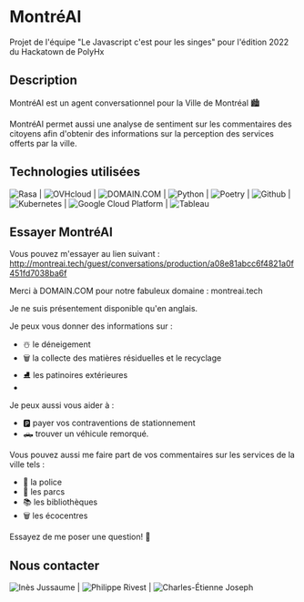 # MontréAI
Projet de l'équipe "Le Javascript c'est pour les singes" pour l'édition 2022 du Hackatown de PolyHx

## Description
MontréAI est un agent conversationnel pour la Ville de Montréal 🏙️

MontréAI permet aussi une analyse de sentiment sur les commentaires des citoyens afin d'obtenir des informations sur la perception des services offerts par la ville.

## Technologies utilisées
![Rasa](https://rasa.com) |
![OVHcloud](https://www.ovhcloud.com/fr-ca/) |
![DOMAIN.COM](https://www.domain.com) |
![Python](https://www.python.org) |
![Poetry](https://python-poetry.org) |
![Github](https://github.com) |
![Kubernetes](https://kubernetes.io/fr/) |
![Google Cloud Platform](https://cloud.google.com) |
![Tableau](https://www.tableau.com)

## Essayer MontréAI
Vous pouvez m'essayer au lien suivant : http://montreai.tech/guest/conversations/production/a08e81abcc6f4821a0f451fd7038ba6f

Merci à DOMAIN.COM pour notre fabuleux domaine : montreai.tech

Je ne suis présentement disponible qu'en anglais.

Je peux vous donner des informations sur :
- ☃️ le déneigement
- 🗑️ la collecte des matières résiduelles et le recyclage
- ⛸️ les patinoires extérieures
- 
Je peux aussi vous aider à :
- 🅿️ payer vos contraventions de stationnement
- 🛻 trouver un véhicule remorqué.

Vous pouvez aussi me faire part de vos commentaires sur les services de la ville tels :
- 👮 la police
- 🌳 les parcs
- ‍📚 les bibliothèques
- 🗑 les écocentres

Essayez de me poser une question! 🙂

## Nous contacter
![Inès Jussaume](https://www.linkedin.com/in/ines-jussaume/) |
![Philippe Rivest](https://www.linkedin.com/in/philippe-rivest/) |
![Charles-Étienne Joseph](https://www.linkedin.com/in/charles-etienne-joseph/)
